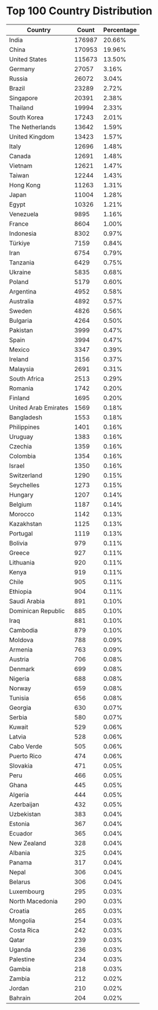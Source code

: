 # Top 100 Country Distribution
| Country | Count | Percentage |
|----|----|----|
| India | 176987 | 20.66% |
| China | 170953 | 19.96% |
| United States | 115673 | 13.50% |
| Germany | 27057 | 3.16% |
| Russia | 26072 | 3.04% |
| Brazil | 23289 | 2.72% |
| Singapore | 20391 | 2.38% |
| Thailand | 19994 | 2.33% |
| South Korea | 17243 | 2.01% |
| The Netherlands | 13642 | 1.59% |
| United Kingdom | 13423 | 1.57% |
| Italy | 12696 | 1.48% |
| Canada | 12691 | 1.48% |
| Vietnam | 12621 | 1.47% |
| Taiwan | 12244 | 1.43% |
| Hong Kong | 11263 | 1.31% |
| Japan | 11004 | 1.28% |
| Egypt | 10326 | 1.21% |
| Venezuela | 9895 | 1.16% |
| France | 8604 | 1.00% |
| Indonesia | 8302 | 0.97% |
| Türkiye | 7159 | 0.84% |
| Iran | 6754 | 0.79% |
| Tanzania | 6429 | 0.75% |
| Ukraine | 5835 | 0.68% |
| Poland | 5179 | 0.60% |
| Argentina | 4952 | 0.58% |
| Australia | 4892 | 0.57% |
| Sweden | 4826 | 0.56% |
| Bulgaria | 4264 | 0.50% |
| Pakistan | 3999 | 0.47% |
| Spain | 3994 | 0.47% |
| Mexico | 3347 | 0.39% |
| Ireland | 3156 | 0.37% |
| Malaysia | 2691 | 0.31% |
| South Africa | 2513 | 0.29% |
| Romania | 1742 | 0.20% |
| Finland | 1695 | 0.20% |
| United Arab Emirates | 1569 | 0.18% |
| Bangladesh | 1553 | 0.18% |
| Philippines | 1401 | 0.16% |
| Uruguay | 1383 | 0.16% |
| Czechia | 1359 | 0.16% |
| Colombia | 1354 | 0.16% |
| Israel | 1350 | 0.16% |
| Switzerland | 1290 | 0.15% |
| Seychelles | 1273 | 0.15% |
| Hungary | 1207 | 0.14% |
| Belgium | 1187 | 0.14% |
| Morocco | 1142 | 0.13% |
| Kazakhstan | 1125 | 0.13% |
| Portugal | 1119 | 0.13% |
| Bolivia | 979 | 0.11% |
| Greece | 927 | 0.11% |
| Lithuania | 920 | 0.11% |
| Kenya | 919 | 0.11% |
| Chile | 905 | 0.11% |
| Ethiopia | 904 | 0.11% |
| Saudi Arabia | 891 | 0.10% |
| Dominican Republic | 885 | 0.10% |
| Iraq | 881 | 0.10% |
| Cambodia | 879 | 0.10% |
| Moldova | 788 | 0.09% |
| Armenia | 763 | 0.09% |
| Austria | 706 | 0.08% |
| Denmark | 699 | 0.08% |
| Nigeria | 688 | 0.08% |
| Norway | 659 | 0.08% |
| Tunisia | 656 | 0.08% |
| Georgia | 630 | 0.07% |
| Serbia | 580 | 0.07% |
| Kuwait | 529 | 0.06% |
| Latvia | 528 | 0.06% |
| Cabo Verde | 505 | 0.06% |
| Puerto Rico | 474 | 0.06% |
| Slovakia | 471 | 0.05% |
| Peru | 466 | 0.05% |
| Ghana | 445 | 0.05% |
| Algeria | 444 | 0.05% |
| Azerbaijan | 432 | 0.05% |
| Uzbekistan | 383 | 0.04% |
| Estonia | 367 | 0.04% |
| Ecuador | 365 | 0.04% |
| New Zealand | 328 | 0.04% |
| Albania | 325 | 0.04% |
| Panama | 317 | 0.04% |
| Nepal | 306 | 0.04% |
| Belarus | 306 | 0.04% |
| Luxembourg | 295 | 0.03% |
| North Macedonia | 290 | 0.03% |
| Croatia | 265 | 0.03% |
| Mongolia | 254 | 0.03% |
| Costa Rica | 242 | 0.03% |
| Qatar | 239 | 0.03% |
| Uganda | 236 | 0.03% |
| Palestine | 234 | 0.03% |
| Gambia | 218 | 0.03% |
| Zambia | 212 | 0.02% |
| Jordan | 210 | 0.02% |
| Bahrain | 204 | 0.02% |

